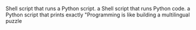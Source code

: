 Shell script that runs a Python script.
a Shell script that runs Python code.
a Python script that prints exactly "Programming is like building a multilingual puzzle
